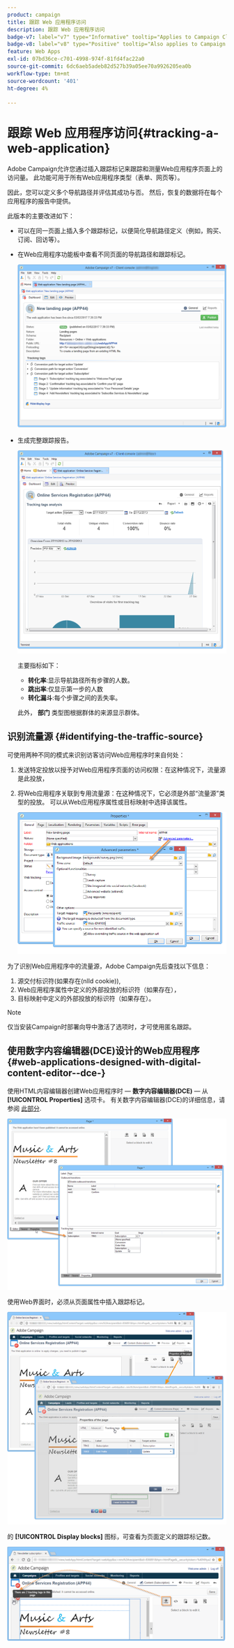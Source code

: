 ```yaml
---
product: campaign
title: 跟踪 Web 应用程序访问
description: 跟踪 Web 应用程序访问
badge-v7: label="v7" type="Informative" tooltip="Applies to Campaign Classic v7"
badge-v8: label="v8" type="Positive" tooltip="Also applies to Campaign v8"
feature: Web Apps
exl-id: 07bd36ce-c701-4998-974f-81fd4fac22a0
source-git-commit: 6dc6aeb5adeb82d527b39a05ee70a9926205ea0b
workflow-type: tm+mt
source-wordcount: '401'
ht-degree: 4%

---
```


# 跟踪 Web 应用程序访问{#tracking-a-web-application}



Adobe Campaign允许您通过插入跟踪标记来跟踪和测量Web应用程序页面上的访问量。 此功能可用于所有Web应用程序类型（表单、网页等）。

因此，您可以定义多个导航路径并评估其成功与否。 然后，恢复的数据将在每个应用程序的报告中提供。

此版本的主要改进如下：

* 可以在同一页面上插入多个跟踪标记，以便简化导航路径定义（例如，购买、订阅、回访等）。
* 在Web应用程序功能板中查看不同页面的导航路径和跟踪标记。

   ![](assets/trackers_1.png)

* 生成完整跟踪报告。

   ![](assets/trackers_5.png)

   主要指标如下：

   * **转化率**:显示导航路径所有步骤的人数。
   * **跳出率**:仅显示第一步的人数
   * **转化漏斗**:每个步骤之间的丢失率。

   此外， **部门** 类型图根据群体的来源显示群体。

## 识别流量源 {#identifying-the-traffic-source}

可使用两种不同的模式来识别访客访问Web应用程序时来自何处：

1. 发送特定投放以授予对Web应用程序页面的访问权限：在这种情况下，流量源是此投放，
1. 将Web应用程序关联到专用流量源：在这种情况下，它必须是外部“流量源”类型的投放。 可以从Web应用程序属性或目标映射中选择该属性。

   ![](assets/trackers_6.png)

为了识别Web应用程序中的流量源，Adobe Campaign先后查找以下信息：

1. 源交付标识符(如果存在(nlId cookie)),
1. Web应用程序属性中定义的外部投放的标识符（如果存在），
1. 目标映射中定义的外部投放的标识符（如果存在）。

>[!NOTE]
>
>仅当安装Campaign时部署向导中激活了选项时，才可使用匿名跟踪。

## 使用数字内容编辑器(DCE)设计的Web应用程序 {#web-applications-designed-with-digital-content-editor--dce-}

使用HTML内容编辑器创建Web应用程序时 —  **数字内容编辑器(DCE)**  — 从 **[!UICONTROL Properties]** 选项卡。 有关数字内容编辑器(DCE)的详细信息，请参阅 [此部分](about-campaign-html-editor.md).

![](assets/trackers_2.png)

使用Web界面时，必须从页面属性中插入跟踪标记。

![](assets/trackers_3.png)

的 **[!UICONTROL Display blocks]** 图标，可查看为页面定义的跟踪标记数。

![](assets/trackers_4.png)
